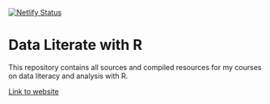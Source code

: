[![Netlify Status](https://api.netlify.com/api/v1/badges/df1ec324-238c-4ae1-8c76-c6c941313b2a/deploy-status)](https://app.netlify.com/sites/data-literate-with-r/deploys)

# Data Literate with R

This repository contains all sources and compiled resources for my courses on data literacy and analysis with R.

[Link to website](https://data-literate-with-r.netlify.app)